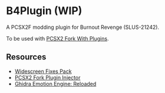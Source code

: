 # B4Plugin (WIP)
A PCSX2F modding plugin for Burnout Revenge (SLUS-21242).

To be used with [PCSX2 Fork With Plugins](https://github.com/ASI-Factory/PCSX2-Fork-With-Plugins/releases/tag/latest).

## Resources

- [Widescreen Fixes Pack](https://github.com/ThirteenAG/WidescreenFixesPack)
- [PCSX2 Fork Plugin Injector](https://github.com/ThirteenAG/PCSX2PluginInjector)
- [Ghidra Emotion Engine: Reloaded](https://github.com/chaoticgd/ghidra-emotionengine-reloaded)
